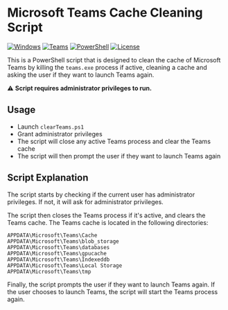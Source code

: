 # Microsoft Teams Cache Cleaning Script

[![Windows](https://img.shields.io/badge/Windows-0078D6?style=for-the-badge&logo=windows&logoColor=white)](#---)
[![Teams](https://img.shields.io/badge/Microsoft_Teams-6264A7?style=for-the-badge&logo=microsoft-teams&logoColor=white)](#---)
[![PowerShell](https://img.shields.io/badge/powershell-5391FE?style=for-the-badge&logo=powershell&logoColor=white)](#---)
[![License](https://img.shields.io/badge/LICENSE-MIT-brightgreen?style=for-the-badge)](https://opensource.org/licenses/MIT)

This is a PowerShell script that is designed to clean the cache of Microsoft Teams by killing the `teams.exe` process if active, cleaning a cache and asking the user if they want to launch Teams again.

⚠️ **Script requires administrator privileges to run.**

## Usage
- Launch `clearTeams.ps1`
- Grant administrator privileges
- The script will close any active Teams process and clear the Teams cache
- The script will then prompt the user if they want to launch Teams again

## Script Explanation

The script starts by checking if the current user has administrator privileges. If not, it will ask for administrator privileges.

The script then closes the Teams process if it's active, and clears the Teams cache. The Teams cache is located in the following directories:

    APPDATA\Microsoft\Teams\Cache
    APPDATA\Microsoft\Teams\blob_storage
    APPDATA\Microsoft\Teams\databases
    APPDATA\Microsoft\Teams\gpucache
    APPDATA\Microsoft\Teams\Indexeddb
    APPDATA\Microsoft\Teams\Local Storage
    APPDATA\Microsoft\Teams\tmp

Finally, the script prompts the user if they want to launch Teams again. If the user chooses to launch Teams, the script will start the Teams process again.
